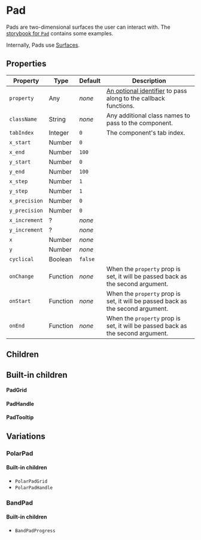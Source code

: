 # Pad

Pads are two-dimensional surfaces the user can interact with. The [storybook for `Pad`](https://danburzo.github.io/uiuiui/storybook-static/?selectedKind=Pad) contains some examples.

Internally, Pads use [Surfaces](../Surface/README.md).

## Properties

Property | Type | Default | Description
-------- | ---- | ------- | -----------
`property` | Any | _none_ | [An optional identifier][property] to pass along to the callback functions.
`className` | String | _none_ | Any additional class names to pass to the component.
`tabIndex` | Integer | `0` | The component's tab index.
`x_start` | Number | `0` | 
`x_end` | Number | `100` |
`y_start` | Number | `0` |
`y_end` | Number | `100` |
`x_step` | Number | `1` |
`y_step` | Number | `1` |
`x_precision` | Number | `0` |
`y_precision` | Number | `0` |
`x_increment` | ? | _none_ |
`y_increment` | ? | _none_ |
`x` | Number | _none_ |
`y` | Number | _none_ |
`cyclical` | Boolean | `false` |
`onChange` | Function | _none_ | When the `property` prop is set, it will be passed back as the second argument.
`onStart` | Function | _none_ | When the `property` prop is set, it will be passed back as the second argument.
`onEnd` | Function | _none_ | When the `property` prop is set, it will be passed back as the second argument.

## Children

## Built-in children

#### PadGrid

#### PadHandle

#### PadTooltip

## Variations

### PolarPad

#### Built-in children

* `PolarPadGrid`
* `PolarPadHandle`

### BandPad

#### Built-in children

* `BandPadProgress`


[property]: https://github.com/danburzo/react-recipes/blob/master/recipes/property-pattern.md